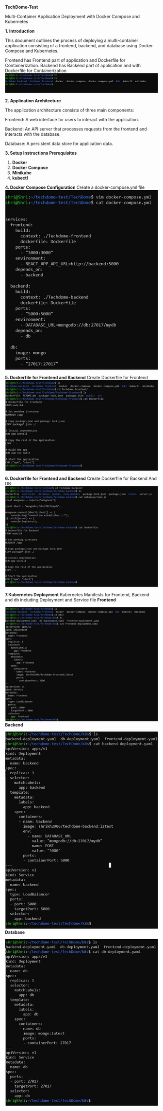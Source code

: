 **TechDome-Test**

Multi-Container Application Deployment with Docker Compose and Kubernetes

**1. Introduction**

This document outlines the process of deploying a multi-container application consisting of a frontend, backend, and database using Docker Compose and Kubernetes.

Frontend has Frontend part of application and Dockerfile for Containerization. 
Backend has Backend part of application and with Dockerfile for Containerization
![Alt text](/Screenshots/demo-ss-1.jpg)

**2. Application Architecture**

The application architecture consists of three main components:

Frontend: A web interface for users to interact with the application.

Backend: An API server that processes requests from the frontend and interacts with the database.

Database: A persistent data store for application data.

**3. Setup Instructions Prerequisites**

1) **Docker**
2) **Docker Compose**
3) **Minikube**
4) **kubectl**

**4. Docker Compose Configuration**
Create a docker-compose.yml file 
![Alt text](/Screenshots/docker-compose-file-ss-2.jpg)

**5. Dockerfile for Frontend and Backend**
Create Dockerflie for Frontend
![Alt text](/Screenshots/dockerfile-frontend-ss-3.jpg)

**6. Dockerfile for Frontend and Backend**
Create Dockerflie for Backend And DB
![Alt text](/Screenshots/backend-db-dockerfile-ss-4.jpg)

**7.Kubernetes Deployment**
Kubernetes Manifests for Frontend, Backend and db
including Deployment and Service file
**Frontend**

![Alt text](/Screenshots/k8s-frontend-ss-5.jpg)
**Backend**

![Alt text](/Screenshots/k8s-backend-ss-6.jpg)
**Database**

![Alt text](/Screenshots/k8s-db-ss-7.jpg)




























